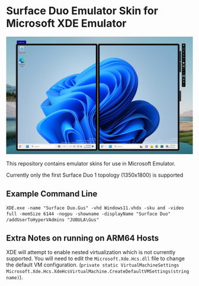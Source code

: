 # Surface Duo Emulator Skin for Microsoft XDE Emulator

![And](Assets/and.png)

This repository contains emulator skins for use in Microsoft Emulator.

Currently only the first Surface Duo 1 topology (1350x1800) is supported

## Example Command Line

```
XDE.exe -name "Surface Duo.Gus" -vhd Windows11.vhdx -sku and -video full -memSize 6144 -nogpu -showname -displayName "Surface Duo" /addUserToHyperVAdmins "JUBULA\Gus"
```

## Extra Notes on running on ARM64 Hosts

XDE will attempt to enable nested virtualization which is not currently supported. You will need to edit the ```Microsoft.Xde.Hcs.dll``` file to change the default VM configuration. (```private static VirtualMachineSettings Microsoft.Xde.Hcs.XdeHcsVirtualMachine.CreateDefaultVMSettings(string name)```).